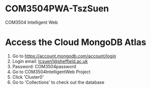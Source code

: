 # COM3504PWA-TszSuen
COM3504 Intelligent Web

# Access the Cloud MongoDB Atlas
1. Go to https://account.mongodb.com/account/login
2. Login email: tcsuen1@sheffield.ac.uk
3. Password: COM3504password
4. Go to COM3504IntelligentWeb Project
5. Click 'Cluster0'
6. Go to 'Collections' to check out the database

